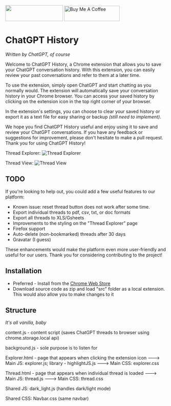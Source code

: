 <a href="https://chrome.google.com/webstore/detail/chatgpt-history/jjdnakkfjnnbbckhifcfchagnpofjffo/"><img src="https://user-images.githubusercontent.com/12115686/206926802-0461dc64-84cd-42de-8c17-74a7ee64528c.png" style="width: 180 !important; height: 50px !important"></a> <a href="https://www.buymeacoffee.com/bennyfi" target="_blank"><img src="https://cdn.buymeacoffee.com/buttons/v2/default-yellow.png" alt="Buy Me A Coffee" style="height: 48px !important;width: 173px !important;" ></a>

# ChatGPT History
<em>Written by ChatGPT, of course</em>

Welcome to ChatGPT History, a Chrome extension that allows you to save your ChatGPT conversation history. With this extension, you can easily review your past conversations and refer to them at a later time.

To use the extension, simply open ChatGPT and start chatting as you normally would. The extension will automatically save your conversation history in your Chrome browser. You can access your saved history by clicking on the extension icon in the top right corner of your browser.

In the extension's settings, you can choose to clear your saved history or export it as a text file for easy sharing or backup <em>(still need to implement)</em>.

We hope you find ChatGPT History useful and enjoy using it to save and review your ChatGPT conversations. If you have any feedback or suggestions for improvement, please don't hesitate to make a pull request. Thank you for using ChatGPT History!

Thread Explorer:
![Thread Explorer](https://user-images.githubusercontent.com/12115686/206935786-b2ec28ab-1074-4d7b-b138-035cac759a6e.png)

Thread View:
![Thread View](https://user-images.githubusercontent.com/12115686/206935876-3ee7b5bd-345d-47c8-8509-a67a391c5dc1.png)


## TODO
If you're looking to help out, you could add a few useful features to our platform:
- Known issue: reset thread button does not work after some time.
- Export individual threads to pdf, csv, txt, or doc formats
- Export all threads to XLS/Gsheets
- Improvements to the styling on the "Thread Explorer" page
- Firefox support
- Auto-delete (non-bookmarked) threads after 30 days
- Gravatar (I guess)

These enhancements would make the platform even more user-friendly and useful for our users. Thank you for considering contributing to the project!

## Installation
- Preferred - Install from the <a href="https://chrome.google.com/webstore/detail/chatgpt-history/jjdnakkfjnnbbckhifcfchagnpofjffo/">Chrome Web Store</a>
- Download source code as zip and load "src" folder as a local extension. This would also allow you to make changes to it

## Structure
<em>It's all vanilla, baby</em>

content.js - content script (saves ChatGPT threads to browser using chrome.storage.local api)

background.js - sole purpose is to listen for 

Explorer.html - page that appears when clicking the extension icon
---> Main JS: explorer.js; library - highlightJS.js
---> Main CSS: explorer.css

Thread.html - page that appears when individual thread is loaded
---> Main JS: thread.js
---> Main CSS: thread.css

Shared JS: dark_light.js (handles dark/light mode)

Shared CSS: Navbar.css (same navbar)
